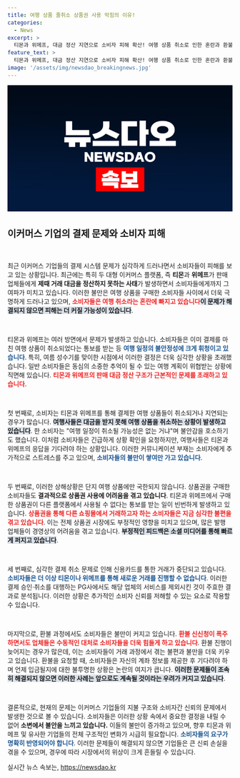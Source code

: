 ```yaml
---
title: 여행 상품 줄취소 상품권 사용 막힘의 이유!
categories:
  - News
excerpt: >
  티몬과 위메프, 대금 정산 지연으로 소비자 피해 확산! 여행 상품 취소로 인한 혼란과 환불 거부가 이어지고 있어. 소비자들은 불안감 속에서 결제 중단 사태와 상품권 사용 제한에 불만을 토로하고 있다.
feature_text: >
  티몬과 위메프, 대금 정산 지연으로 소비자 피해 확산! 여행 상품 취소로 인한 혼란과 환불 거부가 이어지고 있어. 소비자들은 불안감 속에서 결제 중단 사태와 상품권 사용 제한에 불만을 토로하고 있다.
image: '/assets/img/newsdao_breakingnews.jpg'
---
```


<p><img src="/assets/img/newsdao_breakingnews.jpg" alt="ranknews 속보" /></p>

<h2 data-ke-size="size26">이커머스 기업의 결제 문제와 소비자 피해</h2>

<p data-ke-size="size16">&nbsp;</p>

<p>최근 이커머스 기업들의 결제 시스템 문제가 심각하게 드러나면서 소비자들이 피해를 보고 있는 상황입니다. 최근에는 특히 두 대형 이커머스 플랫폼, 즉 <strong>티몬</strong>과 <strong>위메프</strong>가 판매업체들에게 <strong>제때 거래 대금을 정산하지 못하는 사태</strong>가 발생하면서 소비자들에게까지 그 여파가 미치고 있습니다. 이러한 불만은 여행 상품을 구매한 소비자들 사이에서 더욱 극명하게 드러나고 있으며, <b><span style="color: #ee2323;">소비자들은 여행 취소라는 혼란에 빠지고 있습니다</span></b><b><span style="background-color: #21538527;">이 문제가 해결되지 않으면 피해는 더 커질 가능성이 있습니다</span></b>.</p>

<p data-ke-size="size16">&nbsp;</p>

<p>티몬과 위메프는 여러 방면에서 문제가 발생하고 있습니다. 소비자들은 이미 결제를 마친 여행 상품이 취소되었다는 통보를 받는 등 <b><span style="color: #1a5490;">여행 일정의 불안정성에 크게 휘청이고 있습니다</span></b>. 특히, 여름 성수기를 맞이한 시점에서 이러한 결정은 더욱 심각한 상황을 초래했습니다. 일반 소비자들은 동심의 소중한 추억이 될 수 있는 여행 계획이 위협받는 상황에 직면해 있습니다. <b><span style="color: #ee2323;">티몬과 위메프의 판매 대금 정산 구조가 근본적인 문제를 초래하고 있습니다</span></b>.</p>

<p data-ke-size="size16">&nbsp;</p>

<p>첫 번째로, 소비자는 티몬과 위메프를 통해 결제한 여행 상품들이 취소되거나 지연되는 경우가 많습니다. <b><span style="background-color: #21538527;">여행사들은 대금을 받지 못해 여행 상품을 취소하는 상황이 발생하고 있습니다</span></b>. 한 소비자는 "여행 일정이 취소될 가능성은 없는 거냐"며 불안감을 호소하기도 했습니다. 이처럼 소비자들은 긴급하게 상황 확인을 요청하지만, 여행사들은 티몬과 위메프의 응답을 기다려야 하는 상황입니다. 이러한 커뮤니케이션 부재는 소비자에게 추가적으로 스트레스를 주고 있으며, <b><span style="color: #1a5490;">소비자들의 불만이 쌓여만 가고 있습니다</span></b>.</p>

<p data-ke-size="size16">&nbsp;</p>

<p>두 번째로, 이러한 상해상황은 단지 여행 상품에만 국한되지 않습니다. 상품권을 구매한 소비자들도 <strong>결과적으로 상품권 사용에 어려움을 겪고 있습니다</strong>. 티몬과 위메프에서 구매한 상품권이 다른 플랫폼에서 사용될 수 없다는 통보를 받는 일이 빈번하게 발생하고 있습니다. <b><span style="color: #ee2323;">상품권을 통해 다른 쇼핑몰에서 거래하고자 하는 소비자들은 지금 심각한 불편을 겪고 있습니다</span></b>. 이는 전체 상품권 시장에도 부정적인 영향을 미치고 있으며, 많은 발행 업체들이 경영상의 어려움을 겪고 있습니다. <b><span style="background-color: #21538527;">부정적인 피드백은 소셜 미디어를 통해 빠르게 퍼지고 있습니다</span></b>.</p>

<p data-ke-size="size16">&nbsp;</p>

<p>세 번째로, 심각한 결제 취소 문제로 인해 신용카드를 통한 거래가 중단되고 있습니다. <b><span style="color: #1a5490;">소비자들은 더 이상 티몬이나 위메프를 통해 새로운 거래를 진행할 수 없습니다</span></b>. 이러한 결제 승인·취소를 대행하는 PG사에서도 해당 업체의 서비스를 제외시킨 것이 주효한 결과로 분석됩니다. 이러한 상황은 추가적인 소비자 신뢰를 저해할 수 있는 요소로 작용할 수 있습니다.</p>

<p data-ke-size="size16">&nbsp;</p>

<p>마지막으로, 환불 과정에서도 소비자들은 불만이 커지고 있습니다. <b><span style="color: #ee2323;">환불 신신청이 폭주하면서도 업체들은 수동적인 대처로 소비자들을 더욱 힘들게 하고 있습니다</span></b>. 환불 진행이 늦어지는 경우가 많은데, 이는 소비자들이 거래 과정에서 겪는 불편과 불만을 더욱 키우고 있습니다. 환불을 요청할 때, 소비자들은 자신의 계좌 정보를 제공한 후 기다려야 하며 언제 입금될지에 대한 불투명한 상황은 논란의 여지가 큽니다. <b><span style="background-color: #21538527;">이러한 문제들이 조속히 해결되지 않으면 이러한 사례는 앞으로도 계속될 것이라는 우려가 커지고 있습니다</span></b>.</p>

<p data-ke-size="size16">&nbsp;</p>

<p>결론적으로, 현재의 문제는 이커머스 기업들의 지불 구조와 소비자간 신뢰의 문제에서 발생한 것으로 볼 수 있습니다. 소비자들은 이러한 상황 속에서 중요한 결정을 내릴 수 없어 <strong>소변에서 불안을 느끼고 있습니다.</strong> 이들의 불만이 증가하고 있으며, 향후 티몬과 위메프 및 유사한 기업들의 전체 구조적인 변화가 시급히 필요합니다. <b><span style="color: #1a5490;">소비자들의 요구가 명확히 반영되어야 합니다</span></b>. 이러한 문제들이 해결되지 않으면 기업들은 큰 신뢰 손실을 겪을 수 있으며, 경우에 따라 시장에서의 위상이 크게 흔들릴 수 있습니다.</p>
실시간 뉴스 속보는, <a href="https://newsdao.kr" rel="dofollow">https://newsdao.kr</a>


